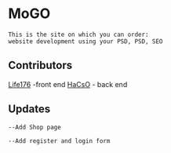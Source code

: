 # MoGO

    This is the site on which you can order:
    website development using your PSD, PSD, SEO

## Contributors

<a href="https://github.com/Life176">Life176</a> -front end
<a href="https://github.com/HaCsO">HaCsO</a> - back end

## Updates

    --Add Shop page

    --Add register and login form
